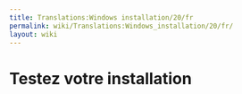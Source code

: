 ```yaml
---
title: Translations:Windows installation/20/fr
permalink: wiki/Translations:Windows_installation/20/fr/
layout: wiki
---
```


# Testez votre installation
